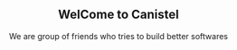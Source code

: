 <h2 align="center">WelCome to Canistel</h2>
<p align="center">We are group of friends who tries to build better softwares</p>